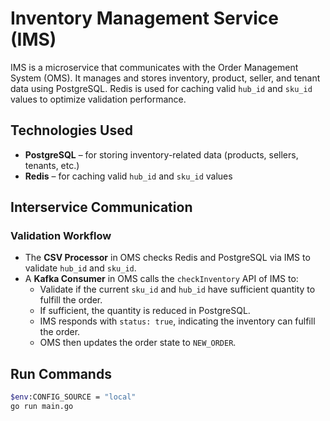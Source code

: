 # Inventory Management Service (IMS)

IMS is a microservice that communicates with the Order Management System (OMS). It manages and stores inventory, product, seller, and tenant data using PostgreSQL. Redis is used for caching valid `hub_id` and `sku_id` values to optimize validation performance.

## Technologies Used

- **PostgreSQL** – for storing inventory-related data (products, sellers, tenants, etc.)
- **Redis** – for caching valid `hub_id` and `sku_id` values

## Interservice Communication

### Validation Workflow

- The **CSV Processor** in OMS checks Redis and PostgreSQL via IMS to validate `hub_id` and `sku_id`.
- A **Kafka Consumer** in OMS calls the `checkInventory` API of IMS to:
  - Validate if the current `sku_id` and `hub_id` have sufficient quantity to fulfill the order.
  - If sufficient, the quantity is reduced in PostgreSQL.
  - IMS responds with `status: true`, indicating the inventory can fulfill the order.
  - OMS then updates the order state to `NEW_ORDER`.

## Run Commands

```sh
$env:CONFIG_SOURCE = "local"
go run main.go
